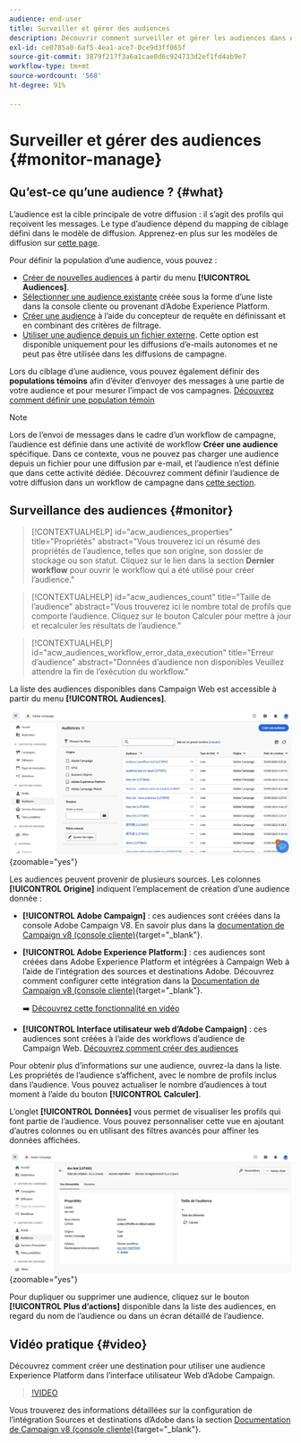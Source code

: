 ```yaml
---
audience: end-user
title: Surveiller et gérer des audiences
description: Découvrir comment surveiller et gérer les audiences dans Adobe Campaign Web
exl-id: ce0785a0-6af5-4ea1-ace7-0ce9d3ff065f
source-git-commit: 3879f217f3a6a1cae0d6c924733d2ef1fd4ab9e7
workflow-type: tm+mt
source-wordcount: '568'
ht-degree: 91%

---
```


# Surveiller et gérer des audiences {#monitor-manage}

## Qu’est-ce qu’une audience ? {#what}

L’audience est la cible principale de votre diffusion : il s’agit des profils qui reçoivent les messages. Le type d’audience dépend du mapping de ciblage défini dans le modèle de diffusion. Apprenez-en plus sur les modèles de diffusion sur [cette page](../msg/delivery-template.md).

Pour définir la population d’une audience, vous pouvez :

* [Créer de nouvelles audiences](create-audience.md) à partir du menu **[!UICONTROL Audiences]**.
* [Sélectionner une audience existante](add-audience.md) créée sous la forme d’une liste dans la console cliente ou provenant d’Adobe Experience Platform.
* [Créer une audience](../query/query-modeler-overview.md) à l’aide du concepteur de requête en définissant et en combinant des critères de filtrage.
* [Utiliser une audience depuis un fichier externe](file-audience.md). Cette option est disponible uniquement pour les diffusions d’e-mails autonomes et ne peut pas être utilisée dans les diffusions de campagne.

Lors du ciblage d’une audience, vous pouvez également définir des **populations témoins** afin d’éviter d’envoyer des messages à une partie de votre audience et pour mesurer l’impact de vos campagnes. [Découvrez comment définir une population témoin](control-group.md)

>[!NOTE]
>
>Lors de l’envoi de messages dans le cadre d’un workflow de campagne, l’audience est définie dans une activité de workflow **Créer une audience** spécifique. Dans ce contexte, vous ne pouvez pas charger une audience depuis un fichier pour une diffusion par e-mail, et l’audience n’est définie que dans cette activité dédiée. Découvrez comment définir l’audience de votre diffusion dans un workflow de campagne dans [cette section](../workflows/activities/build-audience.md).

## Surveillance des audiences {#monitor}

>[!CONTEXTUALHELP]
>id="acw_audiences_properties"
>title="Propriétés"
>abstract="Vous trouverez ici un résumé des propriétés de l’audience, telles que son origine, son dossier de stockage ou son statut. Cliquez sur le lien dans la section **Dernier workflow** pour ouvrir le workflow qui a été utilisé pour créer l’audience."

>[!CONTEXTUALHELP]
>id="acw_audiences_count"
>title="Taille de l’audience"
>abstract="Vous trouverez ici le nombre total de profils que comporte l’audience. Cliquez sur le bouton Calculer pour mettre à jour et recalculer les résultats de l’audience."

>[!CONTEXTUALHELP]
>id="acw_audiences_workflow_error_data_execution"
>title="Erreur d’audience"
>abstract="Données d’audience non disponibles Veuillez attendre la fin de l’exécution du workflow."

La liste des audiences disponibles dans Campaign Web est accessible à partir du menu **[!UICONTROL Audiences]**.

![](assets/audiences-list.png){zoomable=&quot;yes&quot;}

Les audiences peuvent provenir de plusieurs sources. Les colonnes **[!UICONTROL Origine]** indiquent l’emplacement de création d’une audience donnée :

* **[!UICONTROL Adobe Campaign]** : ces audiences sont créées dans la console Adobe Campaign V8. En savoir plus dans la [documentation de Campaign v8 (console cliente)](https://experienceleague.adobe.com/docs/campaign/campaign-v8/audience/create-audiences/create-audiences.html?lang=fr){target="_blank"}.

* **[!UICONTROL Adobe Experience Platform:]** : ces audiences sont créées dans Adobe Experience Platform et intégrées à Campaign Web à l’aide de l’intégration des sources et destinations Adobe. Découvrez comment configurer cette intégration dans la [Documentation de Campaign v8 (console cliente)](https://experienceleague.adobe.com/docs/campaign/campaign-v8/connect/ac-aep/ac-aep.html?lang=fr){target="_blank"}.

  ➡️ [Découvrez cette fonctionnalité en vidéo](#video)

* **[!UICONTROL Interface utilisateur web d’Adobe Campaign]** : ces audiences sont créées à l’aide des workflows d’audience de Campaign Web. [Découvrez comment créer des audiences](create-audience.md)

Pour obtenir plus d’informations sur une audience, ouvrez-la dans la liste. Les propriétés de l’audience s’affichent, avec le nombre de profils inclus dans l’audience. Vous pouvez actualiser le nombre d’audiences à tout moment à l’aide du bouton **[!UICONTROL Calculer]**.

L’onglet **[!UICONTROL Données]** vous permet de visualiser les profils qui font partie de l’audience. Vous pouvez personnaliser cette vue en ajoutant d’autres colonnes ou en utilisant des filtres avancés pour affiner les données affichées.

![](assets/audiences-details.png){zoomable=&quot;yes&quot;}

Pour dupliquer ou supprimer une audience, cliquez sur le bouton **[!UICONTROL Plus d’actions]** disponible dans la liste des audiences, en regard du nom de l’audience ou dans un écran détaillé de l’audience.

## Vidéo pratique {#video}

Découvrez comment créer une destination pour utiliser une audience Experience Platform dans l’interface utilisateur Web d’Adobe Campaign.

>[!VIDEO](https://video.tv.adobe.com/v/3427635?quality=12)

Vous trouverez des informations détaillées sur la configuration de l’intégration Sources et destinations d’Adobe dans la section [Documentation de Campaign v8 (console cliente)](https://experienceleague.adobe.com/docs/campaign/campaign-v8/connect/ac-aep/ac-aep.html?lang=fr){target="_blank"}.
